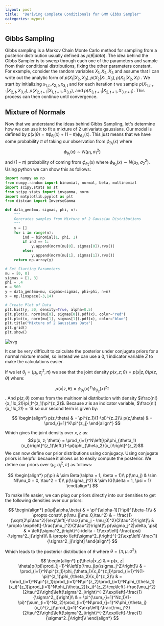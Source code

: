 ```yaml
---
layout: post
title:  "Deriving Complete Conditionals for GMM Gibbs Sampler"
categories: mypost
---
```


## Gibbs Sampling

Gibbs sampling is a Markov Chain Monte Carlo method for sampling from a posterior distribution usually defined 
as $p(\theta|data)$. The idea behind the Gibbs Sampler is to sweep through each one of the parameters and sample from their conditional distributions, fixing the other parameters constant. For example, consider the random variables $X_1, X_2, X_3$ and assume that I can write out the analytic form of $p(X_1|X_2,X_3), p(X_2|X_1,X_3), p(X_3|X_2,X_1)$ . We start by initializing $x_{1,t}, x_{2,t}, x_{3,t}$ and for each iteration $t$ we sample $p(X_{1,t+1}|X_{2,t},X_{3,t})$, $p(X_{2,t+1}|X_{1,t+1},X_{3,t})$, and $p(X_{3,t+1}|X_{2,t+1},X_{3,t+1})$. This process can then continue until convergence.

## Mixture of Normals

Now that we understand the ideas behind Gibbs Sampling, let's determine how we can use it to fit a mixture of 2 univariate gaussians. Our model is defined by $p(x|\theta) = \pi\phi_{\theta_i}(x) + (1-\pi)\phi_{\theta_2}(x)$. This just means that we have some probability $\pi$ of taking our observation from $\phi_{\theta_1}(x)$ where $$\phi_{\theta_1}(x) \sim N(\mu_1, \sigma^2_1)$$ and $(1-\pi)$ probability of coming 
from $\phi_{\theta_2}(x)$ where $\phi_{\theta_2}(x) \sim N(\mu_2, \sigma^2_2)$. Using python we can show this as follows:

```python
import numpy as np
from numpy.random import binomial, normal, beta, multinomial
import scipy.stats as st
from scipy.stats import invgamma, norm
import matplotlib.pyplot as plt
from distcan import InverseGamma

def data_gen(mu, sigmas, phi, n):
    """
    Generates samples from Mixture of 2 Gaussian Distributions
    """
    y = []
    for i in range(n):
        ind = binomial(1, phi, 1)
        if ind == 1:
            y.append(norm(mu[0], sigmas[0]).rvs())
        else:
            y.append(norm(mu[1], sigmas[1]).rvs())
    return np.array(y)

# Set Starting Parameters
mu = [0, 8]
sigmas = [1, 3]
phi = .4
n = 500
y = data_gen(mu=mu, sigmas=sigmas, phi=phi, n=n)
x = np.linspace(-3,14)

# Create Plot of Data 
plt.hist(y, 30, density=True, alpha=0.5)
plt.plot(x, norm(mu[0], sigmas[0]).pdf(x), color="red")
plt.plot(x, norm(mu[1], sigmas[1]).pdf(x), color="blue")
plt.title("Mixture of 2 Gaussians Data")
plt.grid()
plt.show()
```

![svg](/Mixed-Univariate-Gaussians/images/output_5_0.svg)

It can be very difficult to calculate the posterior under conjugate priors for a normal mixture model, so instead we can use a ${0,1}$ indicator variable $Z$ to make the calculations easier. 

If we let $\theta_j = \{\mu_j,\sigma^2_j,\pi\}$ we see that the joint 
density $p(x, z; \theta) = p(x|z,\theta) p(z,\theta)$ where: 

$$p(x|z,\theta) = \phi_{\theta_1}(x)^{z_1}\phi_{\theta_2}(x)^{z_2}$$. And $p(z,\theta)$ comes from the multinomial distribution with density $\frac{n!}{x_1!x_2!}\pi_1^{z_1}\pi^{z_2}$. Because $z$ is an indicator variable, $\frac{n!}{x_1!x_2!} = 1$ so our second term is given by:

$$
\begin{align*}
p(z,\theta) & = \pi^{z_1}(1-\pi)^{z_2}\\
p(z,\theta) & = \prod_{j=1}^K\pi^{z_j}
\end{align*}
$$

Which gives the joint density over $x,z$ as:
$$p(x, z; \theta) = \prod_{i=1}^N\left[\pi\phi_{\theta_1}(x_i)\right]^{z_1}\left[(1-\pi)\phi_{\theta_2}(x_i)\right]^{z_2}$$
We can now define our prior distributions using conjugacy. Using conjugate priors is helpful because it allows us to easily compute the posterior. We define our priors over $\{\mu_j,\sigma^2_j,\pi\}$ as follows:

$$
\begin{align*}
p(\pi) & \sim Beta(\alpha = 1, \beta = 1)\\
p(\mu_j) & \sim N(\mu_0 = 0, \tau^2 = 1)\\
p(\sigma_j^2) & \sim IG(\delta = 1, \psi = 1)
\end{align*}
$$

To make life easier, we can plug our priors directly into our densities to get the following densities over our priors:

$$
\begin{align*}
p(\pi|\alpha,\beta) & = \pi^{\alpha-1}(1-\pi)^{\beta-1}\\
& \propto const\\
p(\mu_j|\mu_0,\tau^2) & = \frac{1}{\sqrt{2\pi\tau^2}}\exp\left[-\frac{(\mu_j - \mu_0)^2}{2\tau^2}\right]\\
& \propto \exp\left[-\frac{\mu_j^2}{2\tau^2}\right]\\
p(\sigma_j^2|\delta, \psi) & = \left(\sigma^2_j\right)^{-\delta - 1}\exp\left[-\frac{\psi}{\sigma^2_j}\right]\\
& \propto \left(\sigma^2_j\right)^{-2}\exp\left[-\frac{1}{\sigma^2_j}\right]
\end{align*}
$$

Which leads to the posterior distribution of $\theta$ where $\theta = \{\pi, \mu, \sigma^2\}$:

$$
\begin{align*}
p(\theta|x,z) & = p(x, z| \theta)p(\pi)\prod_{j=1}^k\left[p(\mu_j)p(\sigma_j^2)\right]\\
& = \prod_{i=1}^N\pi^{z_1}\phi_{\theta_1}(x_i)^{z_1}\prod_{i=1}^N(1-\pi)^{z_1}\phi_{\theta_2}(x_i)^{z_2}\\
& = \prod_{i=1}^N\pi^{z_1}\prod_{i=1}^N\pi^{z_2}\prod_{i=1}^N\phi_{\theta_1}(x_i)^{z_1}\prod_{i=1}^N\phi_{\theta_2}(x_i)^{z_2}\exp\left[-\frac{\mu_j^2}{2\tau^2}\right]\left(\sigma^2_j\right)^{-2}\exp\left[-\frac{1}{\sigma^2_j}\right]\\
& = \pi^{\sum_{i=1}^Nz_1}(1-\pi)^{\sum_{i=1}^Nz_2}\prod_{i=1}^N\prod_{j=1}^K\phi_{\theta_j}(x_i)^{z_j}\prod_{j=1}^K\exp\left[-\frac{\mu_j^2}{2\tau^2}\right]\left(\sigma^2_j\right)^{-2}\exp\left[-\frac{1}{\sigma^2_j}\right]\\
\end{align*}
$$